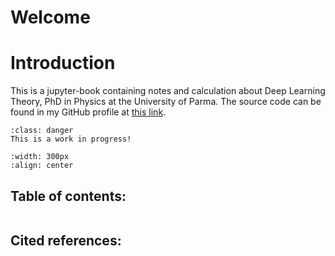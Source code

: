# Welcome

# Introduction

This is a jupyter-book containing notes and calculation about Deep Learning Theory, PhD in Physics at the University of Parma.
The source code can be found in my GitHub profile at [this link](https://github.com/vincenzozimb/DeepLearningTheory.git).

```{admonition} Warning
:class: danger
This is a work in progress!
```

```{image} ../images/Calculation.jpg
:width: 300px
:align: center
```

## Table of contents:

```{tableofcontents}
```

## Cited references:
```{bibliography}
```